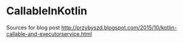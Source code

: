 # CallableInKotlin
Sources for blog post http://przybyszd.blogspot.com/2015/10/kotlin-callable-and-executorservice.html
